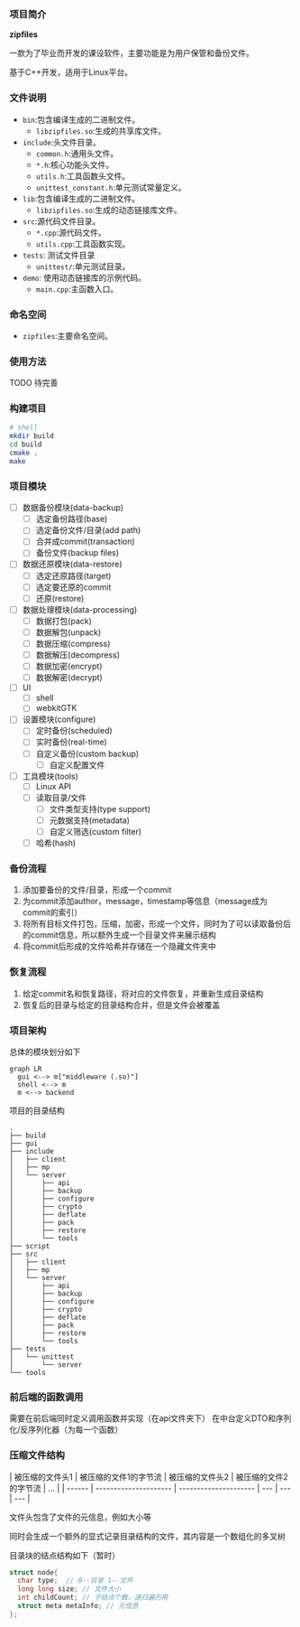 ### 项目简介

**zipfiles**

一款为了毕业而开发的课设软件，主要功能是为用户保管和备份文件。

基于C++开发，适用于Linux平台。

### 文件说明

- `bin`:包含编译生成的二进制文件。
  - `libzipfiles.so`:生成的共享库文件。
- `include`:头文件目录。
  - `common.h`:通用头文件。
  - `*.h`:核心功能头文件。
  - `utils.h`:工具函数头文件。
  - `unittest_constant.h`:单元测试常量定义。
- `lib`:包含编译生成的二进制文件。
  - `libzipfiles.so`:生成的动态链接库文件。
- `src`:源代码文件目录。
  - `*.cpp`:源代码文件。
  - `utils.cpp`:工具函数实现。
- `tests`: 测试文件目录
  - `unittest/`:单元测试目录。
- `demo`: 使用动态链接库的示例代码。
  - `main.cpp`:主函数入口。

### 命名空间

- `zipfiles`:主要命名空间。

### 使用方法

TODO 待完善


### 构建项目


```sh
# shell
mkdir build
cd build
cmake .
make
```

### 项目模块

- [ ] 数据备份模块(data-backup)
  - [ ] 选定备份路径(base)
  - [ ] 选定备份文件/目录(add path)
  - [ ] 合并成commit(transaction)
  - [ ] 备份文件(backup files)
- [ ] 数据还原模块(data-restore)
  - [ ] 选定还原路径(target)
  - [ ] 选定要还原的commit
  - [ ] 还原(restore)
- [ ] 数据处理模块(data-processing)
  - [ ] 数据打包(pack)
  - [ ] 数据解包(unpack)
  - [ ] 数据压缩(compress)
  - [ ] 数据解压(decompress)
  - [ ] 数据加密(encrypt)
  - [ ] 数据解密(decrypt)
- [ ] UI
  - [ ] shell
  - [ ] webkitGTK
- [ ] 设置模块(configure)
  - [ ] 定时备份(scheduled)
  - [ ] 实时备份(real-time)
  - [ ] 自定义备份(custom backup)
    - [ ] 自定义配置文件
- [ ] 工具模块(tools)
  - [ ] Linux API
  - [ ] 读取目录/文件
    - [ ] 文件类型支持(type support)
    - [ ] 元数据支持(metadata)
    - [ ] 自定义筛选(custom filter)
  - [ ] 哈希(hash)

### 备份流程

1. 添加要备份的文件/目录，形成一个commit
2. 为commit添加author，message，timestamp等信息（message成为commit的索引）
3. 将所有目标文件打包，压缩，加密，形成一个文件，同时为了可以读取备份后的commit信息，所以额外生成一个目录文件来展示结构
4. 将commit后形成的文件哈希并存储在一个隐藏文件夹中

### 恢复流程

1. 给定commit名和恢复路径，将对应的文件恢复，并重新生成目录结构
2. 恢复后的目录与给定的目录结构合并，但是文件会被覆盖

### 项目架构

总体的模块划分如下
```mermaid
graph LR
  gui <--> m["middleware (.so)"]
  shell <--> m
  m <--> backend
```

项目的目录结构
```
.
├── build
├── gui
├── include
│   ├── client
│   ├── mp
│   └── server
│       ├── api
│       ├── backup
│       ├── configure
│       ├── crypto
│       ├── deflate
│       ├── pack
│       ├── restore
│       └── tools
├── script
├── src
│   ├── client
│   ├── mp
│   └── server
│       ├── api
│       ├── backup
│       ├── configure
│       ├── crypto
│       ├── deflate
│       ├── pack
│       ├── restore
│       └── tools
├── tests
│   └── unittest
│       └── server
└── tools
```

### 前后端的函数调用

需要在前后端同时定义调用函数并实现（在api文件夹下）
在中台定义DTO和序列化/反序列化器（为每一个函数）

### 压缩文件结构

| 被压缩的文件头1 | 被压缩的文件1的字节流 | 被压缩的文件头2 | 被压缩的文件2的字节流   | …   |
| ------ | --------------------- | --------------------- | --- | --- | --- |

文件头包含了文件的元信息，例如大小等

同时会生成一个额外的显式记录目录结构的文件，其内容是一个数组化的多叉树

目录块的结点结构如下（暂时）
```c
struct node{
  char type;  // 0--目录 1--文件
  long long size; // 文件大小
  int childCount; // 子结点个数，递归遍历用
  struct meta metaInfo; // 元信息
};
```